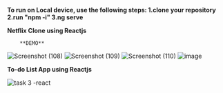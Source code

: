**To run on Local device, use the following steps:
      1.clone your repository
      2.run "npm -i"
      3.ng serve**

**Netflix Clone using Reactjs**

        **DEMO**
![Screenshot (108)](https://github.com/Razlina11/React_js/assets/132158006/955d2273-de3b-4f98-bd93-33fc624b1b28)
![Screenshot (109)](https://github.com/Razlina11/React_js/assets/132158006/a1788652-d849-428d-b65a-bb516b415022)
![Screenshot (110)](https://github.com/Razlina11/React_js/assets/132158006/65fcd27d-cd39-4f2b-a128-3e08e2775c63)
![image](https://github.com/Razlina11/React_js/assets/132158006/9fc8f60f-93f6-4ddd-ad99-b661b8be9ff6)


**To-do List App using Reactjs**

![task 3 -react](https://github.com/Razlina11/React_js/assets/132158006/57bbb1c0-cfc6-4404-bc45-ba4c8b33cbe8)

        


